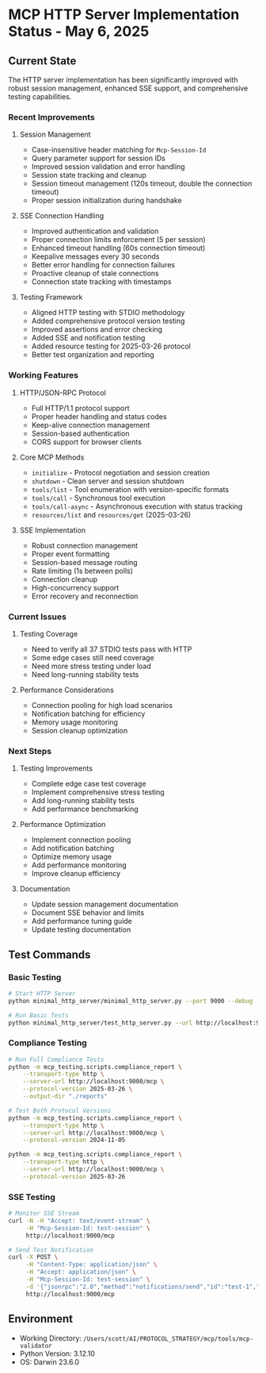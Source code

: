 # MCP HTTP Server Implementation Status - May 6, 2025

## Current State

The HTTP server implementation has been significantly improved with robust session management, enhanced SSE support, and comprehensive testing capabilities.

### Recent Improvements

1. Session Management
   - Case-insensitive header matching for `Mcp-Session-Id`
   - Query parameter support for session IDs
   - Improved session validation and error handling
   - Session state tracking and cleanup
   - Session timeout management (120s timeout, double the connection timeout)
   - Proper session initialization during handshake

2. SSE Connection Handling
   - Improved authentication and validation
   - Proper connection limits enforcement (5 per session)
   - Enhanced timeout handling (60s connection timeout)
   - Keepalive messages every 30 seconds
   - Better error handling for connection failures
   - Proactive cleanup of stale connections
   - Connection state tracking with timestamps

3. Testing Framework
   - Aligned HTTP testing with STDIO methodology
   - Added comprehensive protocol version testing
   - Improved assertions and error checking
   - Added SSE and notification testing
   - Added resource testing for 2025-03-26 protocol
   - Better test organization and reporting

### Working Features

1. HTTP/JSON-RPC Protocol
   - Full HTTP/1.1 protocol support
   - Proper header handling and status codes
   - Keep-alive connection management
   - Session-based authentication
   - CORS support for browser clients

2. Core MCP Methods
   - `initialize` - Protocol negotiation and session creation
   - `shutdown` - Clean server and session shutdown
   - `tools/list` - Tool enumeration with version-specific formats
   - `tools/call` - Synchronous tool execution
   - `tools/call-async` - Asynchronous execution with status tracking
   - `resources/list` and `resources/get` (2025-03-26)

3. SSE Implementation
   - Robust connection management
   - Proper event formatting
   - Session-based message routing
   - Rate limiting (1s between polls)
   - Connection cleanup
   - High-concurrency support
   - Error recovery and reconnection

### Current Issues

1. Testing Coverage
   - Need to verify all 37 STDIO tests pass with HTTP
   - Some edge cases still need coverage
   - Need more stress testing under load
   - Need long-running stability tests

2. Performance Considerations
   - Connection pooling for high load scenarios
   - Notification batching for efficiency
   - Memory usage monitoring
   - Session cleanup optimization

### Next Steps

1. Testing Improvements
   - Complete edge case test coverage
   - Implement comprehensive stress testing
   - Add long-running stability tests
   - Add performance benchmarking

2. Performance Optimization
   - Implement connection pooling
   - Add notification batching
   - Optimize memory usage
   - Add performance monitoring
   - Improve cleanup efficiency

3. Documentation
   - Update session management documentation
   - Document SSE behavior and limits
   - Add performance tuning guide
   - Update testing documentation

## Test Commands

### Basic Testing
```bash
# Start HTTP Server
python minimal_http_server/minimal_http_server.py --port 9000 --debug

# Run Basic Tests
python minimal_http_server/test_http_server.py --url http://localhost:9000/mcp --protocol-version 2025-03-26 --debug
```

### Compliance Testing
```bash
# Run Full Compliance Tests
python -m mcp_testing.scripts.compliance_report \
    --transport-type http \
    --server-url http://localhost:9000/mcp \
    --protocol-version 2025-03-26 \
    --output-dir "./reports"

# Test Both Protocol Versions
python -m mcp_testing.scripts.compliance_report \
    --transport-type http \
    --server-url http://localhost:9000/mcp \
    --protocol-version 2024-11-05

python -m mcp_testing.scripts.compliance_report \
    --transport-type http \
    --server-url http://localhost:9000/mcp \
    --protocol-version 2025-03-26
```

### SSE Testing
```bash
# Monitor SSE Stream
curl -N -H "Accept: text/event-stream" \
     -H "Mcp-Session-Id: test-session" \
     http://localhost:9000/mcp

# Send Test Notification
curl -X POST \
     -H "Content-Type: application/json" \
     -H "Accept: application/json" \
     -H "Mcp-Session-Id: test-session" \
     -d '{"jsonrpc":"2.0","method":"notifications/send","id":"test-1","params":{"type":"test","data":{"message":"Test notification"}}}' \
     http://localhost:9000/mcp
```

## Environment

- Working Directory: `/Users/scott/AI/PROTOCOL_STRATEGY/mcp/tools/mcp-validator`
- Python Version: 3.12.10
- OS: Darwin 23.6.0 